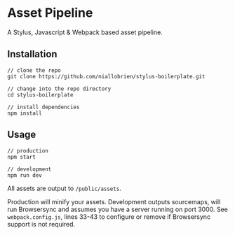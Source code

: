 # Asset Pipeline

A Stylus, Javascript & Webpack based asset pipeline.

## Installation

```
// clone the repo
git clone https://github.com/niallobrien/stylus-boilerplate.git

// change into the repo directory
cd stylus-boilerplate

// install dependencies
npm install
```

## Usage
```
// production
npm start

// development
npm run dev
```
All assets are output to `/public/assets`.

Production will minify your assets.
Development outputs sourcemaps, will run Browsersync and assumes you have a server running on port 3000. See `webpack.config.js`, lines 33-43 to configure or remove if Browsersync support is not required.